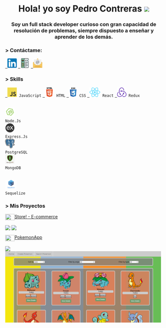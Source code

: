<h1 align="center" width=75%>Hola! yo soy Pedro Contreras <img src="https://res.cloudinary.com/dlexbrcrv/image/upload/v1620770700/Proyects/man-technologist-medium-skin-tone_1f468-1f3fd-200d-1f4bb_ezhs2f.png" width="30" /> </h1>
<h3 align="center">Soy un full stack developer curioso con gran capacidad de resolución de problemas, siempre dispuesto a enseñar y aprender de los demás.</h3>

<h3> > Contáctame: </h3>
<p align="left">
  <code><a href="https://www.linkedin.com/in/pedrocontreras-js/" target="_blank"> <img src="./img/icons/linkedin_1_wfivod.svg" alt="Linkedin" height="30"/></a></code>
  <code><a href="https://drive.google.com/file/d/1RZc2xCwI3Nm1WIuC61tNZ43-Fd1LGMNj/view?usp=sharing" target="_blank"> <img src="./img/icons/cv_ctuedj.svg" alt="CV" height="30"/></a></code>
  <code><a href="mailto:pedrocontreras182@gmail.com" target="_blank"> <img src="./img/icons/email_wyxjlw.svg" alt="Email" height="30"/></a></code>
  
</p>

<h3> > Skills </h3>

<p align="left">
  <code><a href="https://developer.mozilla.org/en-US/docs/Web/JavaScript" target="_blank"> <img src="./img/skills/javascript.png" alt="javascript" height="30"/></a> JavaScript</code>
  <code><a href="https://www.w3.org/html/" target="_blank"> <img src="./img/skills/html5.png" alt="html5" height="30"/></a> HTML</code>
  <code><a href="https://developer.mozilla.org/es/docs/Web/CSS" target="_blank"> <img src="./img/skills/css.png" alt="html5" height="30"/></a> CSS</code>
  <code><a href="https://reactjs.org/" target="_blank"> <img src="./img/skills/react.png" alt="react" height="30"/></a> React</code>
  <code><a href="https://redux.js.org" target="_blank"> <img src="./img/skills/redux.png" alt="redux" width="30" height="30"/></a> Redux</code>
  
  <code><a href="https://nodejs.org" target="_blank"> <img src="./img/skills/nodejs.png" alt="nodejs" height="30"/></a> Node.Js</code>
  <code><a href="https://expressjs.com" target="_blank"> <img src="./img/skills/express.png" alt="express" height="30"/></a> Express.Js</code>
  <code><a href="https://www.postgresql.org" target="_blank"> <img src="./img/skills/postgresql.png" alt="postgresql" width="30" height="30"/></a> PostgreSQL</code>
  <code><a href="https://www.mongodb.com/" target="_blank"> <img src="./img/skills/mongodb.jpg" alt="mongodb" height="30"/></a> MongoDB</code>
  
   <code><a href="https://www.coreldraw.com/" target="_blank"> <img src="./img/skills/sequelize.png" alt="corel" height="30"/></a> Sequelize</code>
</p>

<h3> > Mis Proyectos </h3>
<p align="left">

<a href="https://github.com/josegarrera/ecommerce" ><img align="center" src="https://res.cloudinary.com/dcen68vrk/image/upload/v1616990316/GitHub%20Profile/point_msrsac.svg" height="20" width="30" />Store! - E-commerce </a>

<a href="#" ><img align="center" src="https://res.cloudinary.com/dcen68vrk/image/upload/v1616992169/GitHub%20Profile/line_geelnc.svg" width="30" /></a>
<a href="https://github.com/josegarrera/ecommerce" ><img align="center" src="https://res.cloudinary.com/dlexbrcrv/image/upload/v1620607840/Proyects/Store_dymrk7.png" width="500" /></a>

<a href="https://github.com/Pavegliobruno/Videogames" ><img align="center" src="https://res.cloudinary.com/dcen68vrk/image/upload/v1616990316/GitHub%20Profile/point_msrsac.svg" height="20" width="30" />PokemonApp</a>

<a href="#" ><img align="center" src="https://res.cloudinary.com/dcen68vrk/image/upload/v1616992169/GitHub%20Profile/line_geelnc.svg" width="30" /></a>
<a href="https://github.com/Pavegliobruno/Videogames" ><img align="center" src="./img/icons/HomePokemon.png" width="500" /></a>

<!-- <a href="https://" ><img align="center" src="https://res.cloudinary.com/dcen68vrk/image/upload/v1616990316/GitHub%20Profile/point_msrsac.svg" height="20" width="30" />Weather-App </a>

<a href="#" ><img align="center" src="https://res.cloudinary.com/dcen68vrk/image/upload/v1616992169/GitHub%20Profile/line_geelnc.svg" width="30" /></a>
<a href="https://" ><img align="center" src="https://images.unsplash.com/photo-1584824486516-0555a07fc511?ixlib=rb-1.2.1&ixid=MnwxMjA3fDB8MHxwaG90by1wYWdlfHx8fGVufDB8fHx8&auto=format&fit=crop&w=750&q=80" width="500" /></a> -->
